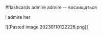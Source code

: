 #flashcards
admire
admire -- восхищаться
<!--SR:!2023-02-23,3,250-->
i admire her

![[Pasted image 20230110122226.png]]